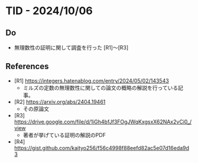 # TID - 2024/10/06
<!--
## Learnings
- 
- 
-->


## Do
- 無理数性の証明に関して調査を行った [R1]～[R3]

## References
- [R1] https://integers.hatenablog.com/entry/2024/05/02/143543
  - ミルズの定数の無理数性に関しての論文の概略の解説を行っている記事。
- [R2] https://arxiv.org/abs/2404.19461
  - その原論文
- [R3] https://drive.google.com/file/d/1iGh4bfJf3FOgJWqKxgsxX62NAx2vCi0_/view
  - 著者が挙げている証明の解説のPDF
- [R4] https://gist.github.com/kaityo256/f56c4998f88eefd82ac5e07d16eda9d3
